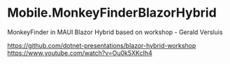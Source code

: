 # Mobile.MonkeyFinderBlazorHybrid
MonkeyFinder in MAUI Blazor Hybrid based on workshop - Gerald Versluis

https://github.com/dotnet-presentations/blazor-hybrid-workshop
https://www.youtube.com/watch?v=Ou0k5XKcIh4
